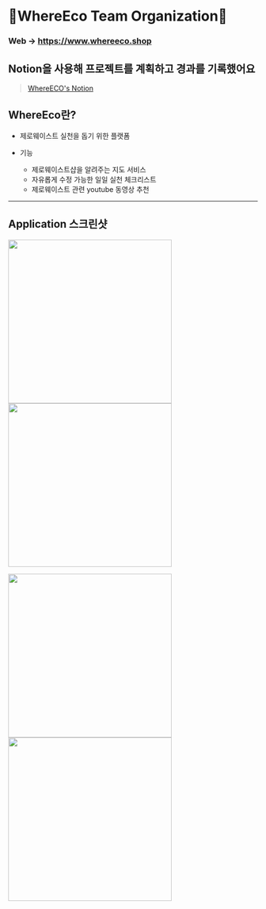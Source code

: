 # 🌱WhereEco Team Organization🌱

### Web -> https://www.whereeco.shop

## Notion을 사용해 프로젝트를 계획하고 경과를 기록했어요
> [WhereECO's Notion](https://www.notion.so/WhereECO-4efa5567a1b44f4bb300591ff498a5ec)

## WhereEco란?

- 제로웨이스트 실천을 돕기 위한 플랫폼

- 기능
  - 제로웨이스트샵을 알려주는 지도 서비스
  - 자유롭게 수정 가능한 일일 실천 체크리스트
  - 제로웨이스트 관련 youtube 동영상 추천
 
---
## Application 스크린샷
<img width="330" src ="https://user-images.githubusercontent.com/72500673/196348330-bc481a05-6411-4543-89e1-e3ad67cd63ee.png"><img width="330" src ="https://user-images.githubusercontent.com/72500673/196348369-4e5a7e1d-085c-4700-a38f-3565a5e48fcd.png">

<img width="330" src ="https://user-images.githubusercontent.com/72500673/196348411-fbad4962-08a1-4d8f-aad4-911edd2c7347.png"><img width="330" src ="https://user-images.githubusercontent.com/72500673/196348531-1a1edf20-2d55-4e5d-bb8c-425f5d67131c.png">
